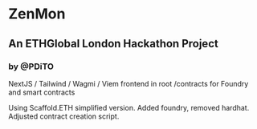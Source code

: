 # ZenMon

## An ETHGlobal London Hackathon Project

### by @PDiTO

NextJS / Tailwind / Wagmi / Viem frontend in root
/contracts for Foundry and smart contracts

Using Scaffold.ETH simplified version. Added foundry, removed hardhat. Adjusted contract creation script.
